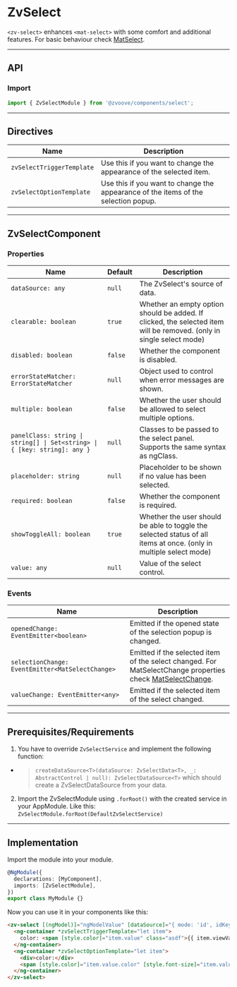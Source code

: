 <link href="style.css" rel="stylesheet"></link>

# ZvSelect <a name="ZvSelect"></a>

`<zv-select>` enhances `<mat-select>` with some comfort and additional features. For basic behaviour check [MatSelect](https://material.angular.io/components/select/overview).

---

## API <a name="ZvSelectApi"></a>

### Import <a name="ZvSelectImport"></a>

```ts | js
import { ZvSelectModule } from '@zvoove/components/select';
```

---

## Directives <a name="ZvSelectDirectives"></a>

| Name                      | Description                                                                        |
| ------------------------- | ---------------------------------------------------------------------------------- |
| `zvSelectTriggerTemplate` | Use this if you want to change the appearance of the selected item.                |
| `zvSelectOptionTemplate`  | Use this if you want to change the appearance of the items of the selection popup. |

---

## ZvSelectComponent <a name="ZvSelectComponent"></a>

### Properties <a name="ZvSelectComponentProperties"></a>

| Name                                                                      | Default | Description                                                                                                          |
| ------------------------------------------------------------------------- | ------- | -------------------------------------------------------------------------------------------------------------------- |
| `dataSource: any`                                                         | `null`  | The ZvSelect's source of data.                                                                                       |
| `clearable: boolean`                                                      | `true`  | Whether an empty option should be added. If clicked, the selected item will be removed. (only in single select mode) |
| `disabled: boolean`                                                       | `false` | Whether the component is disabled.                                                                                   |
| `errorStateMatcher: ErrorStateMatcher`                                    | `null`  | Object used to control when error messages are shown.                                                                |
| `multiple: boolean`                                                       | `false` | Whether the user should be allowed to select multiple options.                                                       |
| `panelClass: string \| string[] \| Set<string> \| { [key: string]: any }` | `null`  | Classes to be passed to the select panel. Supports the same syntax as ngClass.                                       |
| `placeholder: string`                                                     | `null`  | Placeholder to be shown if no value has been selected.                                                               |
| `required: boolean`                                                       | `false` | Whether the component is required.                                                                                   |
| `showToggleAll: boolean`                                                  | `true`  | Whether the user should be able to toggle the selected status of all items at once. (only in multiple select mode)   |
| `value: any`                                                              | `null`  | Value of the select control.                                                                                         |

### Events <a name="ZvSelectComponentEvents"></a>

| Name                                             | Description                                                                                                                                                                    |
| ------------------------------------------------ | ------------------------------------------------------------------------------------------------------------------------------------------------------------------------------ |
| `openedChange: EventEmitter<boolean>`            | Emitted if the opened state of the selection popup is changed.                                                                                                                 |
| `selectionChange: EventEmitter<MatSelectChange>` | Emitted if the selected item of the select changed. For MatSelectChange properties check [MatSelectChange](https://material.angular.io/components/select/api#MatSelectChange). |
| `valueChange: EventEmitter<any>`                 | Emitted if the selected item of the select changed.                                                                                                                            |

---

## Prerequisites/Requirements <a name="ZvSelectRequirements"></a>

1. You have to override `ZvSelectService` and implement the following function:

- > `createDataSource<T>(dataSource: ZvSelectData<T>, _: AbstractControl | null): ZvSelectDataSource<T>` which should create a ZvSelectDataSource from your data.

2. Import the ZvSelectModule using `.forRoot()` with the created service in your AppModule. Like this:
   `ZvSelectModule.forRoot(DefaultZvSelectService)`

---

## Implementation <a name="ZvSelectImplementation"></a>

Import the module into your module.

```ts | js
@NgModule({
  declarations: [MyComponent],
  imports: [ZvSelectModule],
})
export class MyModule {}
```

Now you can use it in your components like this:

```html
<zv-select [(ngModel)]="ngModelValue" [dataSource]="{ mode: 'id', idKey: 'Id', labelKey: 'Name', items: items$ }">
  <ng-container *zvSelectTriggerTemplate="let item">
    color: <span [style.color]="item.value" class="asdf">{{ item.viewValue }}</span>
  </ng-container>
  <ng-container *zvSelectOptionTemplate="let item">
    <div>color:</div>
    <span [style.color]="item.value.color" [style.font-size]="item.value.size" class="asdf">{{ item.label }}</span>
  </ng-container>
</zv-select>
```
